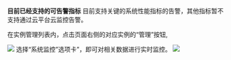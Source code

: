 **目前已经支持的可告警指标**
目前支持关键的系统性能指标的告警，其他指标暂不支持通过云平台云监控告警。

在实例管理列表内，点击页面右侧的对应实例的“管理”按钮,

![](http://imgcache.tce.fsphere.cn/static/mccdn.qcloud.com/static/img/aa3c3ac8e0869b2d3188c204e967398f/image.png)
选择“系统监控”选项卡”，即可对相关数据进行实时监控。
![](http://imgcache.tce.fsphere.cn/static/mccdn.qcloud.com/static/img/7a67efab3db8f2594ad216397ee6f40c/image.png)